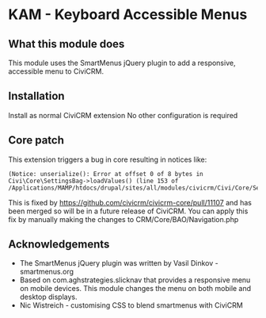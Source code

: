 # KAM - Keyboard Accessible Menus

## What this module does

This module uses the SmartMenus jQuery plugin to add a responsive, accessible menu to CiviCRM.

## Installation

Install as normal CiviCRM extension
No other configuration is required

## Core patch
This extension triggers a bug in core resulting in notices like:

    (Notice: unserialize(): Error at offset 0 of 8 bytes in Civi\Core\SettingsBag->loadValues() (line 153 of /Applications/MAMP/htdocs/drupal/sites/all/modules/civicrm/Civi/Core/SettingsBag.php)
   
This is fixed by https://github.com/civicrm/civicrm-core/pull/11107 and has been merged so will be in a future release of CiviCRM.  You can apply this fix by manually making the changes to CRM/Core/BAO/Navigation.php

## Acknowledgements

- The SmartMenus jQuery plugin was written by Vasil Dinkov - smartmenus.org
- Based on com.aghstrategies.slicknav that provides a responsive menu on mobile devices.  This module changes the menu on both mobile and desktop displays.
- Nic Wistreich - customising CSS to blend smartmenus with CiviCRM
